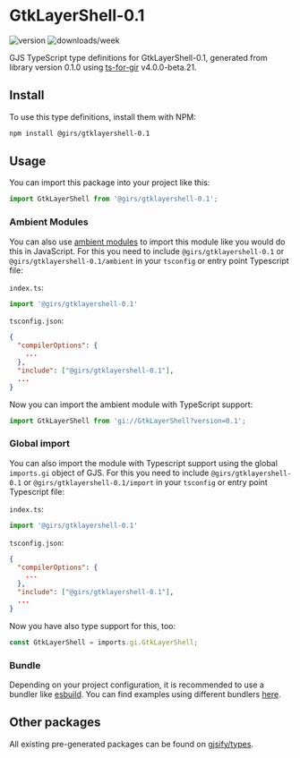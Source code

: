 
# GtkLayerShell-0.1

![version](https://img.shields.io/npm/v/@girs/gtklayershell-0.1)
![downloads/week](https://img.shields.io/npm/dw/@girs/gtklayershell-0.1)


GJS TypeScript type definitions for GtkLayerShell-0.1, generated from library version 0.1.0 using [ts-for-gir](https://github.com/gjsify/ts-for-gir) v4.0.0-beta.21.


## Install

To use this type definitions, install them with NPM:
```bash
npm install @girs/gtklayershell-0.1
```

## Usage

You can import this package into your project like this:
```ts
import GtkLayerShell from '@girs/gtklayershell-0.1';
```

### Ambient Modules

You can also use [ambient modules](https://github.com/gjsify/ts-for-gir/tree/main/packages/cli#ambient-modules) to import this module like you would do this in JavaScript.
For this you need to include `@girs/gtklayershell-0.1` or `@girs/gtklayershell-0.1/ambient` in your `tsconfig` or entry point Typescript file:

`index.ts`:
```ts
import '@girs/gtklayershell-0.1'
```

`tsconfig.json`:
```json
{
  "compilerOptions": {
    ...
  },
  "include": ["@girs/gtklayershell-0.1"],
  ...
}
```

Now you can import the ambient module with TypeScript support: 

```ts
import GtkLayerShell from 'gi://GtkLayerShell?version=0.1';
```

### Global import

You can also import the module with Typescript support using the global `imports.gi` object of GJS.
For this you need to include `@girs/gtklayershell-0.1` or `@girs/gtklayershell-0.1/import` in your `tsconfig` or entry point Typescript file:

`index.ts`:
```ts
import '@girs/gtklayershell-0.1'
```

`tsconfig.json`:
```json
{
  "compilerOptions": {
    ...
  },
  "include": ["@girs/gtklayershell-0.1"],
  ...
}
```

Now you have also type support for this, too:

```ts
const GtkLayerShell = imports.gi.GtkLayerShell;
```

### Bundle

Depending on your project configuration, it is recommended to use a bundler like [esbuild](https://esbuild.github.io/). You can find examples using different bundlers [here](https://github.com/gjsify/ts-for-gir/tree/main/examples).

## Other packages

All existing pre-generated packages can be found on [gjsify/types](https://github.com/gjsify/types).

